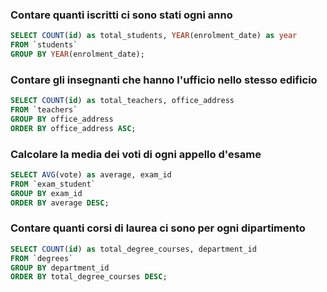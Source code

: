 ### Contare quanti iscritti ci sono stati ogni anno

```SQL
SELECT COUNT(id) as total_students, YEAR(enrolment_date) as year
FROM `students`
GROUP BY YEAR(enrolment_date);
```

### Contare gli insegnanti che hanno l'ufficio nello stesso edificio

```SQL
SELECT COUNT(id) as total_teachers, office_address
FROM `teachers`
GROUP BY office_address
ORDER BY office_address ASC;
```

### Calcolare la media dei voti di ogni appello d'esame

```SQL
SELECT AVG(vote) as average, exam_id
FROM `exam_student`
GROUP BY exam_id
ORDER BY average DESC;
```

### Contare quanti corsi di laurea ci sono per ogni dipartimento

```SQL
SELECT COUNT(id) as total_degree_courses, department_id
FROM `degrees`
GROUP BY department_id
ORDER BY total_degree_courses DESC;
```
